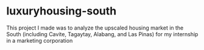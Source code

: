 # luxuryhousing-south
This project I made was to analyze the upscaled housing market in the South (including Cavite, Tagaytay, Alabang, and Las Pinas) for my internship in a marketing corporation
